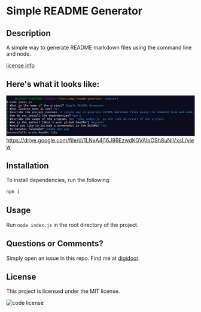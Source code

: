 # Simple README Generator
## Description
A simple way to generate README markdown files using the command line and node.

[license info](#license)

## Here's what it looks like:
![screenshot](readme-gen.png?raw=true "demo")
https://drive.google.com/file/d/1LNxA4j16J86EzwdKGVAlpOSh8uNIVxsL/view
## Installation
To install dependencies, run the following:
```bash
npm i
```
## Usage
Run `node index.js` in the root directory of the project.
## Questions or Comments?
Simply open an issue in this repo.
Find me at [digidoor](https://github.com/digidoor/).
## License

This project is licensed under the MIT license.

![code license](https://img.shields.io/badge/license-MIT-blue.svg)
